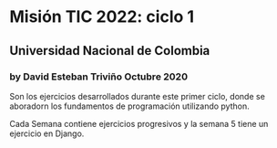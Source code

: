 # Misión TIC 2022: ciclo 1
## Universidad Nacional de Colombia
### by David Esteban Triviño Octubre 2020


Son los ejercicios desarrollados durante este primer ciclo, donde se aboradorn los fundamentos de programación utilizando python. 

Cada Semana contiene ejercicios progresivos y la semana 5 tiene un ejercicio en Django. 
